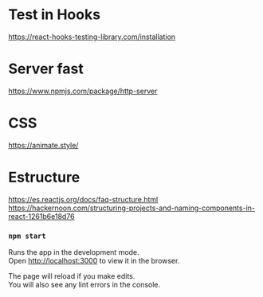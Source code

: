 # Test in Hooks 

https://react-hooks-testing-library.com/installation

# Server fast

https://www.npmjs.com/package/http-server

# CSS
https://animate.style/

# Estructure 

https://es.reactjs.org/docs/faq-structure.html
https://hackernoon.com/structuring-projects-and-naming-components-in-react-1261b6e18d76

### `npm start`

Runs the app in the development mode.\
Open [http://localhost:3000](http://localhost:3000) to view it in the browser.

The page will reload if you make edits.\
You will also see any lint errors in the console.


